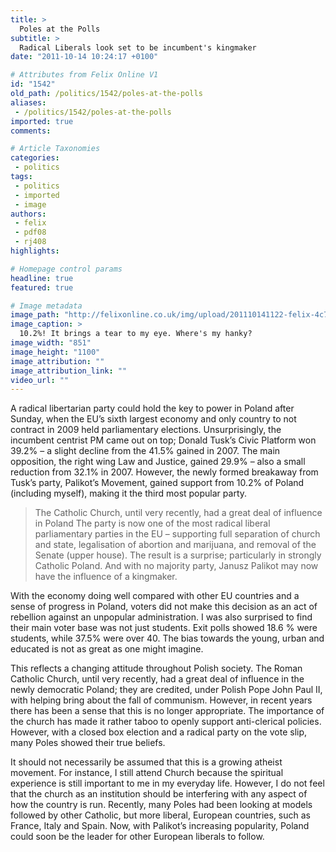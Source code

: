 ```yaml
---
title: >
  Poles at the Polls
subtitle: >
  Radical Liberals look set to be incumbent's kingmaker
date: "2011-10-14 10:24:17 +0100"

# Attributes from Felix Online V1
id: "1542"
old_path: /politics/1542/poles-at-the-polls
aliases:
 - /politics/1542/poles-at-the-polls
imported: true
comments:

# Article Taxonomies
categories:
 - politics
tags:
 - politics
 - imported
 - image
authors:
 - felix
 - pdf08
 - rj408
highlights:

# Homepage control params
headline: true
featured: true

# Image metadata
image_path: "http://felixonline.co.uk/img/upload/201110141122-felix-4c75738e07c92_o.jpg"
image_caption: >
  10.2%! It brings a tear to my eye. Where's my hanky?
image_width: "851"
image_height: "1100"
image_attribution: ""
image_attribution_link: ""
video_url: ""
---
```


A radical libertarian party could hold the key to power in Poland after Sunday, when the EU’s sixth largest economy and only country to not contract in 2009 held parliamentary elections. Unsurprisingly, the incumbent centrist PM came out on top; Donald Tusk’s Civic Platform won 39.2% – a slight decline from the 41.5% gained in 2007. The main opposition, the right wing Law and Justice, gained 29.9% – also a small reduction from 32.1% in 2007. However, the newly formed breakaway from Tusk’s party, Palikot’s Movement, gained support from 10.2% of Poland (including myself), making it the third most popular party.
> The Catholic Church, until very recently, had a great deal of influence in Poland
The party is now one of the most radical liberal parliamentary parties in the EU – supporting full separation of church and state, legalisation of abortion and marijuana, and removal of the Senate (upper house). The result is a surprise; particularly in strongly Catholic Poland. And with no majority party, Janusz Palikot may now have the influence of a kingmaker.

With the economy doing well compared with other EU countries and a sense of progress in Poland, voters did not make this decision as an act of rebellion against an unpopular administration. I was also surprised to find their main voter base was not just students. Exit polls showed 18.6 % were students, while 37.5% were over 40. The bias towards the young, urban and educated is not as great as one might imagine.

This reflects a changing attitude throughout Polish society. The Roman Catholic Church, until very recently, had a great deal of influence in the newly democratic Poland; they are credited, under Polish Pope John Paul II, with helping bring about the fall of communism. However, in recent years there has been a sense that this is no longer appropriate. The importance of the church has made it rather taboo to openly support anti-clerical policies. However, with a closed box election and a radical party on the vote slip, many Poles showed their true beliefs.

It should not necessarily be assumed that this is a growing atheist movement. For instance, I still attend Church because the spiritual experience is still important to me in my everyday life. However, I do not feel that the church as an institution should be interfering with any aspect of how the country is run. Recently, many Poles had been looking at models followed by other Catholic, but more liberal, European countries, such as France, Italy and Spain. Now, with Palikot’s increasing popularity, Poland could soon be the leader for other European liberals to follow.
